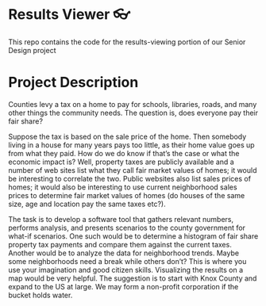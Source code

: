 # Results Viewer 👓

This repo contains the code for the results-viewing portion of our Senior Design project

# Project Description

Counties levy a tax on a home to pay for schools, libraries, roads, and many other things the community needs. The question is, does everyone pay their fair share?

Suppose the tax is based on the sale price of the home. Then somebody living in a house for many years pays too little, as their home value goes up from what they paid. How do we do know if that’s the case or what the economic impact is? Well, property taxes are publicly available and a number of web sites list what they call fair market values of homes; it would be interesting to correlate the two. Public websites also list sales prices of homes; it would also be interesting to use current neighborhood sales prices to determine fair market values of homes (do houses of the same size, age and location pay the same taxes etc?).

The task is to develop a software tool that gathers relevant numbers, performs analysis, and presents scenarios to the county government for what-if scenarios. One such would be to determine a histogram of fair share property tax payments and compare them against the current taxes. Another would be to analyze the data for neighborhood trends. Maybe some neighborhoods need a break while others don’t? This is where you use your imagination and good citizen skills. Visualizing the results on a map would be very helpful. The suggestion is to start with Knox County and expand to the US at large. We may form a non-profit corporation if the bucket holds water.
